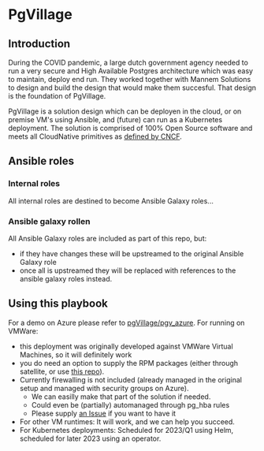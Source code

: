 # PgVillage

## Introduction
During the COVID pandemic, a large dutch government agency needed to run a very secure and High Available Postgres architecture which was easy to maintain, deploy end run.
They worked together with Mannem Solutions to design and build the design that would make them succesful.
That design is the foundation of PgVillage.

PgVillage is a solution design which can be deployen in the cloud, or on premise VM's using Ansible, and (future) can run as a Kubernetes deployment.
The solution is comprised of 100% Open Source software and meets all CloudNative primitives as [defined by CNCF](https://github.com/cncf/toc/blob/main/DEFINITION.md).

## Ansible roles

### Internal roles
All internal roles are destined to become Ansible Galaxy roles...

### Ansible galaxy rollen
All Ansible Galaxy roles are included as part of this repo, but:
- if they have changes these will be upstreamed to the original Ansible Galaxy role
- once all is upstreamed they will be replaced with references to the ansible galaxy roles instead.


## Using this playbook
For a demo on Azure please refer to [pgVillage/pgv_azure](https://github.com/pgvillage/pgv_azure).
For running on VMWare:
- this deployment was originally developed against VMWare Virtual Machines, so it will definitely work
- you do need an option to supply the RPM packages (either through satellite, or use [this repo](https://repo.mannemsolutions.nl/yum/pgvillage/)).
- Currently firewalling is not included (already managed in the original setup and managed with security groups on Azure).
  - We can easilly make that part of the solution if needed.
  - Could even be (partially) automanaged through pg_hba rules
  - Please supply [an Issue](https://github.com/pgvillage/pgvillage/issues) if you want to have it
- For other VM runtimes: It will work, and we can help you succeed.
- For Kubernetes deployments: Scheduled for 2023/Q1 using Helm, scheduled for later 2023 using an operator.

